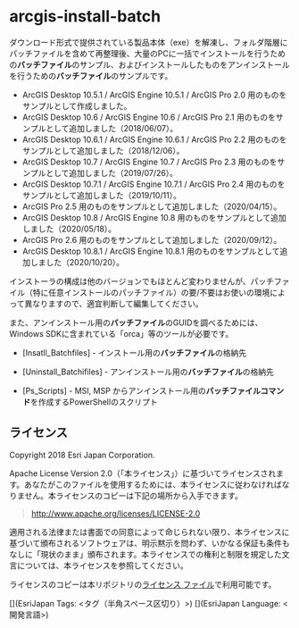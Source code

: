 # arcgis-install-batch

ダウンロード形式で提供されている製品本体（exe）を解凍し、フォルダ階層にパッチファイルを含めて再整理後、大量のPCに一括でインストールを行うための**バッチファイル**のサンプル、およびインストールしたものをアンインストールを行うための**バッチファイル**のサンプルです。

* ArcGIS Desktop 10.5.1 / ArcGIS Engine 10.5.1 / ArcGIS Pro 2.0 用のものをサンプルとして作成しました。
* ArcGIS Desktop 10.6   / ArcGIS Engine 10.6   / ArcGIS Pro 2.1 用のものをサンプルとして追加しました（2018/06/07）。
* ArcGIS Desktop 10.6.1 / ArcGIS Engine 10.6.1 / ArcGIS Pro 2.2 用のものをサンプルとして追加しました（2018/12/06）。
* ArcGIS Desktop 10.7   / ArcGIS Engine 10.7   / ArcGIS Pro 2.3 用のものをサンプルとして追加しました（2019/07/26）。
* ArcGIS Desktop 10.7.1 / ArcGIS Engine 10.7.1 / ArcGIS Pro 2.4 用のものをサンプルとして追加しました（2019/10/11）。
* ArcGIS Pro 2.5 用のものをサンプルとして追加しました（2020/04/15）。
* ArcGIS Desktop 10.8 / ArcGIS Engine 10.8 用のものをサンプルとして追加しました（2020/05/18）。
* ArcGIS Pro 2.6 用のものをサンプルとして追加しました（2020/09/12）。
* ArcGIS Desktop 10.8.1 / ArcGIS Engine 10.8.1 用のものをサンプルとして追加しました（2020/10/20）。

インストーラの構成は他のバージョンでもほとんど変わりませんが、パッチファイル（特に任意インストールのパッチファイル）の要/不要はお使いの環境によって異なりますので、適宜判断して編集してください。

また、アンインストール用の**バッチファイル**のGUIDを調べるためには、Windows SDKに含まれている「orca」等のツールが必要です。

- [Insatll_Batchfiles] - インストール用の**バッチファイル**の格納先

- [Uninstall_Batchifiles] - アンインストール用の**バッチファイル**の格納先

- [Ps_Scripts] - MSI, MSP からアンインストール用の**バッチファイルコマンド**を作成するPowerShellのスクリプト


## ライセンス
Copyright 2018 Esri Japan Corporation.

Apache License Version 2.0（「本ライセンス」）に基づいてライセンスされます。あなたがこのファイルを使用するためには、本ライセンスに従わなければなりません。本ライセンスのコピーは下記の場所から入手できます。

> http://www.apache.org/licenses/LICENSE-2.0

適用される法律または書面での同意によって命じられない限り、本ライセンスに基づいて頒布されるソフトウェアは、明示黙示を問わず、いかなる保証も条件もなしに「現状のまま」頒布されます。本ライセンスでの権利と制限を規定した文言については、本ライセンスを参照してください。

ライセンスのコピーは本リポジトリの[ライセンス ファイル](./LICENSE)で利用可能です。

[](EsriJapan Tags: <タグ（半角スペース区切り）>)
[](EsriJapan Language: <開発言語>)
